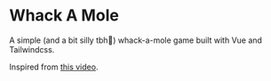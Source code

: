 # Whack A Mole

A simple (and a bit silly tbh💩) whack-a-mole game built with Vue and Tailwindcss.

Inspired from [this video](https://www.youtube.com/watch?v=T46dIkefhCE).
